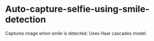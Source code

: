 # Auto-capture-selfie-using-smile-detection
Captures image when smile is detected. Uses Haar cascades model.
